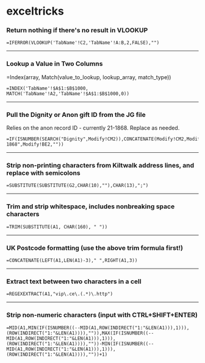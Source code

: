 # exceltricks


### Return nothing if there's no result in VLOOKUP  

	=IFERROR(VLOOKUP('TabName'!C2,'TabName'!A:B,2,FALSE),"")
  
  ---
  
### Lookup a Value in Two Columns

=Index(array, Match(value_to_lookup, lookup_array, match_type))

	=INDEX('TabName'!$A$1:$B$1000, MATCH('TabName'!A2,'TabName'!$A$1:$B$1000,0))

---

### Pull the Dignity or Anon gift ID from the JG file

Relies on the anon record ID - currently 21-1868. Replace as needed.

	=IF(ISNUMBER(SEARCH("Dignity",Modify!CM2)),CONCATENATE(Modify!CM2,Modify!BE2),IF(A2="21-1868",Modify!BE2,""))

---

### Strip non-printing characters from Kiltwalk address lines, and replace with semicolons

	=SUBSTITUTE(SUBSTITUTE(G2,CHAR(10),""),CHAR(13),";")

---

### Trim and strip whitespace, includes nonbreaking space characters

	=TRIM(SUBSTITUTE(A1, CHAR(160), " "))

---

### UK Postcode formatting (use the above trim formula first!)

	=CONCATENATE(LEFT(A1,LEN(A1)-3)," ",RIGHT(A1,3))

---

### Extract text between two characters in a cell

	=REGEXEXTRACT(A1,"vip\.ce\.(.*)\.http")

---

### Strip non-numeric characters (input with CTRL+SHIFT+ENTER)

	=MID(A1,MIN(IF(ISNUMBER((--MID(A1,ROW(INDIRECT("1:"&LEN(A1))),1))),(ROW(INDIRECT("1:"&LEN(A1)))),"")),MAX(IF(ISNUMBER((--MID(A1,ROW(INDIRECT("1:"&LEN(A1))),1))),(ROW(INDIRECT("1:"&LEN(A1)))),""))-MIN(IF(ISNUMBER((--MID(A1,ROW(INDIRECT("1:"&LEN(A1))),1))),(ROW(INDIRECT("1:"&LEN(A1)))),""))+1)


